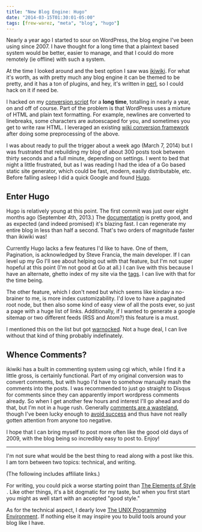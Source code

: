 ```yaml
---
title: "New Blog Engine: Hugo"
date: "2014-03-15T01:30:01-05:00"
tags: [frew-warez, "meta", "blog", "hugo"]
---
```

Nearly a year ago I started to sour on WordPress, the blog engine I've been
using since 2007.  I have thought for a long time that a plaintext based system
would be better, easier to manage, and that I could do more remotely (ie
offline) with such a system.

At the time I looked around and the best option I saw was
[ikiwiki](http://ikiwiki.info/).  For what it's worth, as with pretty much any
blog engine it can be themed to be pretty, and it has a ton of plugins, and hey,
it's written in [perl](/tags/perl), so I could hack on it if need be.

I hacked on my [conversion
script](https://github.com/frioux/export-wordpress-to-ikiwiki) for
a **long time**, totalling in nearly a year, on and off of course.
Part of the problem is that WordPress uses a mixture of HTML and plain
text formatting.  For example, newlines are converted to linebreaks,
some characters are autoescaped for you, and sometimes you get to write
raw HTML.  I leveraged an existing [wiki conversion
framework](https://github.com/frioux/HTML-WikiConverter-Markdown/tree/ikiwiki)
after doing some preprocessing of the above.

I was about ready to pull the trigger about a week ago (March 7, 2014) but I was
frustrated that rebuilding my blog of about 300 posts took between thirty
seconds and a full minute, depending on settings.  I went to bed that night a
little frustrated, but as I was reading I had the idea of a Go based static site
generator, which could be fast, modern, easily distributable, etc.  Before
falling asleep I did a quick Google and found [Hugo](http://hugo.spf13.com).

## Enter Hugo

Hugo is relatively young at this point.  The first commit
was just over eight months ago (September 4th, 2013.)  The
[documentation](http://hugo.spf13.com/overview/introduction) is pretty
good, and as expected (and indeed promised) it's blazing fast.  I can
regenerate my entire blog in less than half a second.  That's two orders
of magnitude faster than ikiwiki was!

Currently Hugo lacks a few features I'd like to have.  One of them, Pagination,
is acknowledged by Steve Francia, the main developer.  If I can level up my Go
I'll see about helping out with that feature, but I'm not super hopeful at this
point (I'm not good at Go at all.)  I can live with this because I have an
alternate, ghetto index of my site via the [tags](/tags).  I can live with that
for the time being.

The other feature, which I don't need but which seems like kindav a no-brainer
to me, is more index customizability.  I'd love to have a paginated root node,
but then also some kind of easy view of all the posts ever, so just a page with
a huge list of links.  Additionally, if I wanted to generate a google sitemap or
two different feeds (RSS and Atom?) this feature is a must.

I mentioned this on the list but got
[warnocked](https://en.wikipedia.org/wiki/Warnock%27s_dilemma).  Not a huge
deal, I can live without that kind of thing probably indefinately.

## Whence Comments?

ikiwiki has a built in commenting system using cgi which, while I find it a
little gross, is certainly functional.  Part of my original conversion was to
convert comments, but with hugo I'd have to somehow manually mash the comments
into the posts.  I was recommended to just go straight to Disqus for comments
since they can apparently import wordpress comments already.  So when I get
another few hours and interest I'll go ahead and do that,
but I'm not in a huge rush.  Generally [comments are a
wasteland](https://twitter.com/AvoidComments), though I've been lucky
enough to [avoid success](http://www.scottlondon.com/blog/archives/75)
and thus have not really gotten attention from anyone too negative.

I hope that I can bring myself to post more often like the good old days of
2009, with the blog being so incredibly easy to post to.  Enjoy!

---

I'm not sure what would be the best thing to read along with a post like this.
I am torn between two topics: technical, and writing.

(The following includes affiliate links.)

For writing, you could pick a worse starting point than
<a target="_blank" href="https://www.amazon.com/gp/product/020530902X/ref=as_li_tl?ie=UTF8&camp=1789&creative=9325&creativeASIN=020530902X&linkCode=as2&tag=afoolishmanif-20&linkId=f3dbecdebeb198b706162472450ccca6">The Elements of Style</a><img src="//ir-na.amazon-adsystem.com/e/ir?t=afoolishmanif-20&l=am2&o=1&a=020530902X" width="1" height="1" border="0" alt="" style="border:none !important; margin:0px !important;" />.
Like other things, it's a bit dogmatic for my taste, but when you first start
you might as well start with an accepted "good style."

As for the technical aspect, I dearly love
<a target="_blank" href="https://www.amazon.com/gp/product/013937681X/ref=as_li_tl?ie=UTF8&camp=1789&creative=9325&creativeASIN=013937681X&linkCode=as2&tag=afoolishmanif-20&linkId=d34a9f851e5ceaa53197ffa6cb4b35a6">The UNIX Programming Environment</a><img src="//ir-na.amazon-adsystem.com/e/ir?t=afoolishmanif-20&l=am2&o=1&a=013937681X" width="1" height="1" border="0" alt="" style="border:none !important; margin:0px !important;" />.
If nothing else it may inspire you to build tools around your blog like I have.
